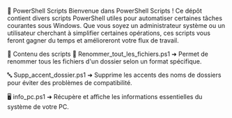 🚀 PowerShell Scripts
Bienvenue dans PowerShell Scripts ! Ce dépôt contient divers scripts PowerShell utiles pour automatiser certaines tâches courantes sous Windows. Que vous soyez un administrateur système ou un utilisateur cherchant à simplifier certaines opérations, ces scripts vous feront gagner du temps et amélioreront votre flux de travail.

📂 Contenu des scripts
📁 Renommer_tout_les_fichiers.ps1
➜ Permet de renommer tous les fichiers d'un dossier selon un format spécifique.

🔤 Supp_accent_dossier.ps1
➜ Supprime les accents des noms de dossiers pour éviter des problèmes de compatibilité.

🖥️ info_pc.ps1
➜ Récupère et affiche les informations essentielles du système de votre PC.
